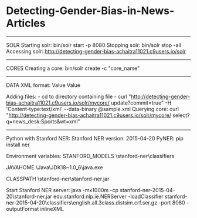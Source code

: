 # Detecting-Gender-Bias-in-News-Articles


--------------------------------------------------------------------------------

SOLR
Starting solr: bin/solr start -p 8080
Stopping solr: bin/solr stop -all
Accessing solr: http://detecting-gender-bias-achaitra11021.c9users.io/solr

--------------------------------------------------------------------------------

CORES
Creating a core: bin/solr create -c "core_name"

--------------------------------------------------------------------------------

DATA
XML format:
  <add>
    <doc>
      <field name="id">Value</field>
      <field name="news_desk">Value</field>
    </doc>
  </add>
  
Adding files:
    - cd to directory containing file
    - curl "http://detecting-gender-bias-achaitra11021.c9users.io/solr/mycore/
    update?commit=true" -H 'Content-type:text/xml' --data-binary @sample.xml
Querying core:
    curl "http://detecting-gender-bias-achaitra11021.c9users.io/solr/mycore/
    select?q=news_desk:Sports&wt=xml"

--------------------------------------------------------------------------------

Python with Stanford NER:
Stanford NER version: 2015-04-20
PyNER: pip install ner

Environment variables:
STANFORD_MODELS
\stanford-ner\classifiers

JAVAHOME
\Java\JDK18~1.0_6\java.exe

CLASSPATH
\stanford-ner\stanford-ner.jar

Start Stanford NER server:
java -mx1000m -cp stanford-ner-2015-04-20\stanford-ner.jar edu.stanford.nlp.ie.NERServer -loadClassifier stanford-ner-2015-04-20\classifiers\english.all.3class.distsim.crf.ser.gz -port 8080 -outputFormat inlineXML

